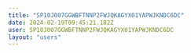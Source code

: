 ```yaml
---
title: "SP10J007GGWBFTNNP2FWJQKAGYX01YAPWJKNDC6DC"
date: 2024-02-19T09:45:21.182Z
user: SP10J007GGWBFTNNP2FWJQKAGYX01YAPWJKNDC6DC
layout: "users"
---
```

    